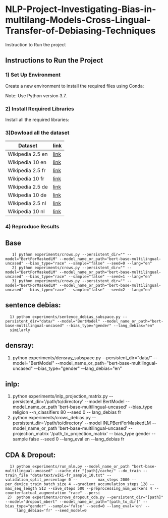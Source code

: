 # NLP-Project-Investigating-Bias-in-multilang-Models-Cross-Lingual-Transfer-of-Debiasing-Techniques

Instruction to Run the project 

## Instructions to Run the Project

### 1) Set Up Environment
Create a new environment to install the required files using Conda:


Note: Use Python version 3.7.

### 2) Install Required Libraries
Install all the required libraries:



### 3)Dowload all the dataset 


|Dataset | link|
|--------|----------|
|Wikipedia 2.5 en |[link](https://drive.google.com/file/d/1nGcRFOBep_M7HjvC_qM-9JFee_rWQRQO/view?usp=sharing)|
|Wikipedia 10 en  |[link](https://drive.google.com/file/d/1yQbZMGuUa3taP_xoGThRq0vkb9Kj0uC-/view?usp=sharing)|
|Wikipedia 2.5 fr |[link](https://drive.google.com/file/d/1TAQYkB9kniSX5-2IppPJR8xiTbMFRwrx/view?usp=sharing)|
|Wikipedia 10 fr  |[link](https://drive.google.com/file/d/1HEQ-55kH4BIGBHU_84FsyMZwLg3kgwJX/view?usp=sharing)
|Wikipedia 2.5 de |[link](https://drive.google.com/file/d/1RRizrCShzT7yk8hRMDN6Zj-HoyfqQkPt/view?usp=sharing)| 
|Wikipedia 10 de  |[link](https://drive.google.com/file/d/1pvKXfK-oyfE-_j1M3BL4LD94XT10p4go/view?usp=sharing)|
|Wikipedia 2.5 nl |[link](https://drive.google.com/file/d/1jCUWl0kT0TJsljeMZvZEkC4tEWjSxMM8/view?usp=sharing)|
|Wikipedia 10 nl  |[link](https://drive.google.com/file/d/1Mhn0kG2MZi36CNImBNDhiiNSXh-h9-Uc/view?usp=sharing)| 

### 4) Reproduce Results

   ## Base
      
       1) python experiments/crows.py --persistent_dir="" --model="BertForMaskedLM" --model_name_or_path="bert-base-multilingual-uncased" --bias_type="race" --sample="false" --seed=0 --lang="en"
       2) python experiments/crows.py --persistent_dir="" --model="BertForMaskedLM" --model_name_or_path="bert-base-multilingual-uncased" --bias_type="race" --sample="false" --seed=1 --lang="en"
       3) python experiments/crows.py --persistent_dir="" --model="BertForMaskedLM" --model_name_or_path="bert-base-multilingual-uncased" --bias_type="race" --sample="false" --seed=2 --lang="en"
      
   ##  sentence debias:
      1) python experiments/sentence_debias_subspace.py --persistent_dir="data/" --model="BertModel" --model_name_or_path="bert-base-multilingual-uncased" --bias_type="gender" --lang_debias="en"
      similarly
  ##  densray: 
  1) python experiments/densray_subspace.py --persistent_dir="data/" --model="BertModel" --model_name_or_path="bert-base-multilingual-uncased" --bias_type="gender" --lang_debias="en"
  ## inlp:

   1) python experiments/inlp_projection_matrix.py --persistent_dir='/path/to/directory' --model BertModel --model_name_or_path 'bert-base-multilingual-uncased' --bias_type religion --n_classifiers 80 --seed 0 --         lang_debias fr
   2) python experiments/crows_debias.py --persistent_dir='/path/to/directory' --model INLPBertForMaskedLM --model_name_or_path 'bert-base-multilingual-uncased' --projection_matrix '/path_to_projection_matrix' --         bias_type gender --sample false --seed 0 --lang_eval en --lang_debias fr

   ## CDA & Dropout:
   
      1) python experiments/run_mlm.py --model_name_or_path "bert-base-multilingual-uncased" --cache_dir "[path]/cache/" --do_train --train_file "data/text/wiki-fr_sample_10.txt" --validation_split_percentage 0 --         max_steps 2000 --per_device_train_batch_size 4 --gradient_accumulation_steps 128 --max_seq_length 512 --save_steps 500 --preprocessing_num_workers 4 --counterfactual_augmentation "race" --persi
     2)  python experiments/crows_dropout_cda.py --persistent_dir="[path]" --model="dropout_mbert" --model_name_or_path="[path_to_dir]" --bias_type="gender" --sample='false' --seed=0 --lang_eval='en' --           
         lang_debias='fr' --seed_model=0







   
      
